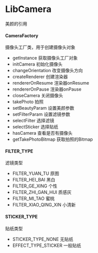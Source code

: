# LibCamera
 美颜的引用

#### CameraFactory
摄像头工厂类，用于创建摄像头对象

* getInstance 获取摄像头工厂对象
* initCamera 初始化摄像头
* changeOrientation 改变摄像头方向
* createRenderer 创建渲染器
* rendererOnResume 渲染器onResume
* rendererOnPause 渲染器onPause
* closeCamera 关闭摄像头
* takePhoto 拍照
* setBeautyParam 设置美颜参数
* setFilterParam 设置滤镜参数
* selectFilter 选择滤镜
* selectSticker 选择贴纸
* hasCamera 查看是否有摄像头
* getTakePhotoBitmap 获取拍照的Bitmap

#### FILTER_TYPE
滤镜类型
* FILTER_YUAN_TU 原图
* FILTER_HEI_BAI 黑白
* FILTER_GE_XING 个性
* FILTER_ZHI_GAN_HUI 质感灰
* FILTER_MI_TAO 蜜桃
* FILTER_XIAO_QING_XIN 小清新

#### STICKER_TYPE
贴纸类型
* STICKER_TYPE_NONE 无贴纸
* EFFECT_TYPE_STICKER 一般贴纸
